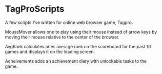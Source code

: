 # TagProScripts

A few scripts I've written for online web browser game, Tagpro. 

MouseMover allows one to play using their mouse instead of arrow keys by moving their mouse relative to the center of the browser.

AvgRank calculates ones average rank on the scoreboard for the past 10 games and displays it on the loading screen.

Acheivements adds an achievement diary with unlockable tasks to the game. 
